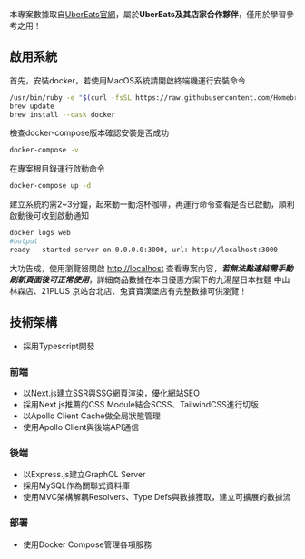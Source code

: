 本專案數據取自[UberEats官網](https://www.ubereats.com/tw)，屬於**UberEats及其店家合作夥伴**，僅用於學習參考之用！

## 啟用系統

首先，安裝docker，若使用MacOS系統請開啟終端機運行安裝命令

```bash
/usr/bin/ruby -e "$(curl -fsSL https://raw.githubusercontent.com/Homebrew/install/master/install)"
brew update
brew install --cask docker
```

檢查docker-compose版本確認安裝是否成功

```bash
docker-compose -v
```

在專案根目錄運行啟動命令

```bash
docker-compose up -d
```

建立系統約需2~3分鐘，起來動一動泡杯咖啡，再運行命令查看是否已啟動，順利啟動後可收到啟動通知


```bash
docker logs web
#output
ready - started server on 0.0.0.0:3000, url: http://localhost:3000
```

大功告成，使用瀏覽器開啟 [http://localhost](http://localhost) 查看專案內容，***若無法點連結需手動刷新頁面後可正常使用***，詳細商品數據在本日優惠方案下的九湯屋日本拉麵 中山林森店、21PLUS 京站台北店、兔寶寶漢堡店有完整數據可供瀏覽！

## 技術架構

- 採用Typescript開發

### 前端

- 以Next.js建立SSR與SSG網頁渲染，優化網站SEO
- 採用Next.js推薦的CSS Module結合SCSS、TailwindCSS進行切版
- 以Apollo Client Cache做全局狀態管理
- 使用Apollo Client與後端API通信

### 後端

- 以Express.js建立GraphQL Server
- 採用MySQL作為關聯式資料庫
- 使用MVC架構解耦Resolvers、Type Defs與數據獲取，建立可擴展的數據流

### 部署

- 使用Docker Compose管理各項服務
